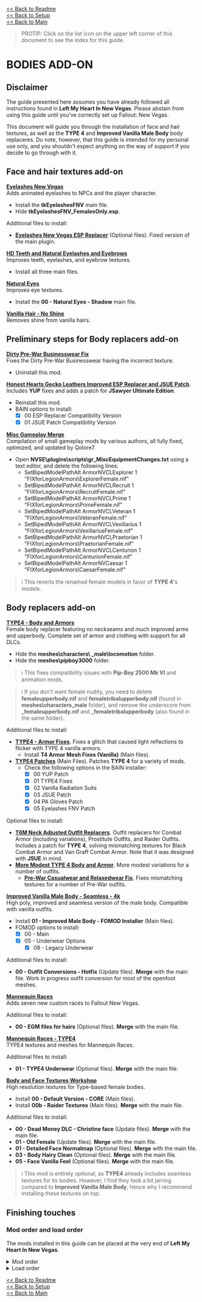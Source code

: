 [<< Back to Readme](https://github.com/Sigourn/newvegas-sharp/blob/main/README.md)  
[<< Back to Setup](https://github.com/Sigourn/newvegas-sharp/blob/main/setup.md)  
[<< Back to Main](https://github.com/Sigourn/iheartnewvegas/blob/main/main.md)

> PROTIP: Click on the list icon on the upper left corner of this document to see the index for this guide.

# BODIES ADD-ON

## Disclaimer

The guide presented here assumes you have already followed all instructions found in **Left My Heart In New Vegas**. Please abstain from using this guide until you've correctly set up Fallout: New Vegas.

This document will guide you through the installation of face and hair textures, as well as the **TYPE 4** and **Improved Vanilla Male Body** body replaceres. Do note, however, that this guide is intended for my personal use only, and you shouldn't expect anything on the way of support if you decide to go through with it.

## Face and hair textures add-on

[**Eyelashes New Vegas**](https://www.nexusmods.com/newvegas/mods/34790)  
Adds animated eyelashes to NPCs and the player character.
- Install the **tkEyelashesFNV** main file.
- Hide **tkEyelashesFNV_FemalesOnly.esp**.

Additional files to install:
- [**Eyelashes New Vegas ESP Replacer**](https://www.nexusmods.com/newvegas/mods/74893) (Optional files). Fixed version of the main plugin.

[**HD Teeth and Natural Eyelashes and Eyebrows**](https://www.nexusmods.com/newvegas/mods/53695)  
Improves teeth, eyelashes, and eyebrow textures.
- Install all three main files.

[**Natural Eyes**](https://www.nexusmods.com/newvegas/mods/62811)  
Improves eye textures.
- Install the **00 - Natural Eyes - Shadow** main file.

[**Vanilla Hair - No Shine**](https://www.nexusmods.com/newvegas/mods/50285)  
Removes shine from vanilla hairs.

## Preliminary steps for Body replacers add-on

[**Dirty Pre-War Businesswear Fix**](https://github.com/Sigourn/iheartnewvegasrepository/blob/main/Dirty%20Pre-War%20Businesswear%20Fix%201.0.7z)  
Fixes the Dirty Pre-War Businesswear having the incorrect texture.
- Uninstall this mod.

[**Honest Hearts Gecko Leathers Improved ESP Replacer and JSUE Patch**](https://github.com/Sigourn/iheartnewvegasrepository/blob/main/Honest%20Hearts%20Gecko%20Leathers%20Improved%20ESP%20Replacer%20and%20JSUE%20Patch.7z). Includes **YUP** fixes and adds a patch for **JSawyer Ultimate Edition**.
- Reinstall this mod.
- BAIN options to install:
  - [X] 00 ESP Replacer Compatibility Version
  - [X] 01 JSUE Patch Compatibility Version

[**Misc Gameplay Merge**](https://www.nexusmods.com/newvegas/mods/73921)  
Compilation of small gameplay mods by various authors, all fully fixed, optimized, and updated by Qolore7.
- Open **NVSE\plugins\scripts\gr_MiscEquipmentChanges.txt** using a text editor, and delete the following lines:
  - SetBipedModelPathAlt ArmorNVCLExplorer 1 "FIXforLegionArmors\ExplorerFemale.nif"
  - SetBipedModelPathAlt ArmorNVCLRecruit 1 "FIXforLegionArmors\RecruitFemale.nif"
  - SetBipedModelPathAlt ArmorNVCLPrime 1 "FIXforLegionArmors\PrimeFemale.nif"
  - SetBipedModelPathAlt ArmorNVCLVeteran 1 "FIXforLegionArmors\VeteranFemale.nif"
  - SetBipedModelPathAlt ArmorNVCLVexillarius 1 "FIXforLegionArmors\VexillariusFemale.nif"
  - SetBipedModelPathAlt ArmorNVCLPraetorian 1 "FIXforLegionArmors\PraetorianFemale.nif"
  - SetBipedModelPathAlt ArmorNVCLCenturion 1 "FIXforLegionArmors\CenturionFemale.nif"
  - SetBipedModelPathAlt ArmorNVCaesar 1 "FIXforLegionArmors\CaesarFemale.nif"

> ℹ️ This reverts the renamed female models in favor of **TYPE 4**'s models.

## Body replacers add-on

[**TYPE4 - Body and Armors**](https://www.nexusmods.com/newvegas/mods/66903)  
Female body replacer featuring no neckseams and much improved arms and upperbody. Complete set of armor and clothing with support for all DLCs.
- Hide the **meshes\characters\ _male\locomotion** folder.
- Hide the **meshes\pipboy3000** folder.

> ℹ️ This fixes compatibility issues with **Pip-Boy 2500 Mk VI** and animation mods.

> ℹ️ If you don't want female nudity, you need to delete **femaleupperbody.nif** and **femaletribalupperbody.nif** (found in **meshes\characters\_male** folder), and remove the underscore from **_femaleupperbody.nif** and **_femaletribalupperbody** (also found in the same folder).

Additional files to install:
- [**TYPE4 - Armor Fixes**](https://www.nexusmods.com/newvegas/mods/73885). Fixes a glitch that caused light reflections to flicker with TYPE 4 vanilla armors.
  - Install **T4 Armor Mesh Fixes (Vanilla)** (Main files).
- [**TYPE4 Patches**](https://www.nexusmods.com/newvegas/mods/74893) (Main Files). Patches **TYPE 4** for a variety of mods.
  - Check the following options in the BAIN installer:
    - [X] 00 YUP Patch
    - [X] 01 TYPE4 Fixes
    - [X] 02 Vanilla Radiation Suits
    - [X] 03 JSUE Patch
    - [X] 04 PA Gloves Patch
    - [X] 05 Eyelashes FNV Patch

Optional files to install:
- [**T6M Neck Adjusted Outfit Replacers**](https://github.com/Sigourn/iheartnewvegasrepository/blob/main/T6M%20Neck%20Adjusted%20Outfit%20Replacers%20(Dec%2029th).7z). Outfit replacers for Combat Armor (including variations), Prostitute Outfits, and Raider Outfits. Includes a patch for **TYPE 4**, solving mismatching textures for Black Combat Armor and Van Graff Combat Armor. Note that it was designed with **JSUE** in mind.
- [**More Modest TYPE 4 Body and Armor**](https://www.nexusmods.com/newvegas/mods/69642). More modest variations for a number of outfits.
  - [**Pre-War Casualwear and Relaxedwear Fix**](https://github.com/Sigourn/iheartnewvegasrepository/blob/main/More%20Modest%20TYPE%204%20Pre-War%20Casualwear%20and%20Relaxedwear%20Fix%20(Dec%2029th).7z). Fixes mismatching textures for a number of Pre-War outfits.

[**Improved Vanilla Male Body - Seamless - 4k**](https://www.nexusmods.com/newvegas/mods/70160)  
High poly, improved and seamless version of the male body. Compatible with vanilla outfits.
- Install **01 - Improved Male Body - FOMOD Installer** (Main files).
- FOMOD options to install:
  - [X] 00 - Main
  - [X] 05 - Underwear Options
    - [X] 08 - Legacy Underwear

Additional files to install:
- **00 - Outfit Conversions - Hotfix** (Update files). **Merge** with the main file. Work in progress outfit conversion for most of the openfoot meshes.

[**Mannequin Races**](https://www.nexusmods.com/newvegas/mods/62785)  
Adds seven new custom races to Fallout New Vegas.

Additional files to install:
- **00 - EGM files for hairs** (Optional files). **Merge** with the main file.

[**Mannequin Races - TYPE4**](https://www.nexusmods.com/newvegas/mods/68994)  
TYPE4 textures and meshes for Mannequin Races.

Additional files to install:
- **01 - TYPE4 Underwear** (Optional files). **Merge** with the main file.

[**Body and Face Textures Workshop**](https://www.nexusmods.com/newvegas/mods/55174)  
High resolution textures for Type-based female bodies.
- Install **00 - Default Version - CORE** (Main files).
- Install **00b - Raider Textures** (Main files). **Merge** with the main file.

Additional files to install:
- **00 - Dead Money DLC - Christine face** (Update files). **Merge** with the main file.
- **01 - Old Female** (Update files). **Merge** with the main file.
- **01 - Detailed Face Normalmap** (Optional files). **Merge** with the main file.
- **03 - Body Hairy Clean** (Optional files). **Merge** with the main file.
- **05 - Face Vanilla Feel** (Optional files). **Merge** with the main file.

> ℹ️ This mod is entirely optional, as **TYPE4** already includes seamless textures for its bodies. However, I find they look a bit jarring compared to **Improved Vanilla Male Body**, hence why I recommend installing these textures on top.

## Finishing touches

### Mod order and load order

The mods installed in this guide can be placed at the very end of **Left My Heart In New Vegas**.

<details>
<summary>Mod order</summary>

```
Eyelashes New Vegas
Eyelashes New Vegas ESP Replacer
HD Teeth and Natural Eyelashes and Eyebrows
Vanilla Hair - No Shine
Natural Eyes
TYPE4 - Body and Armors
TYPE4 - Armor Fixes
TYPE4 Patches
T6M Neck Adjusted Outfit Replacers
More Modest TYPE 4 Body and Armor
More Modest TYPE 4 Pre-War Casualwear and Relaxedwear Fix
Improved Duster Coats - YUP Edition
Improved Vanilla Male Body - Seamless - 4K
Mannequin Races
Mannequin Races - TYPE 4
Body and Face Textures Workshop

```
</details>

<details>
<summary>Load order</summary>

```
tkEyelashesFNV.esp
T4-plugin.esp
T4 YUP Patch.esp
T4 Fixes.esp
T4 Vanilla Radiation Suits.esp
T4 JSUE Patch.esp
T4 PA Gloves Patch.esp
T4 Eyelashes FNV Patch.esp
TYPE 4 Black Combat Armor Fix JSUE.esp
More Modest TYPE 4 Pre-War Casualwear and Relaxedwear Fix.esp  
ImprovedGeckoLeatherArmor.esp
ImprovedGeckoLeatherArmor JSUE Patch.esp
Mannequin Rce.esp
```
</details>

[<< Back to Readme](https://github.com/Sigourn/newvegas-sharp/blob/main/README.md)  
[<< Back to Setup](https://github.com/Sigourn/newvegas-sharp/blob/main/setup.md)  
[<< Back to Main](https://github.com/Sigourn/iheartnewvegas/blob/main/main.md)
